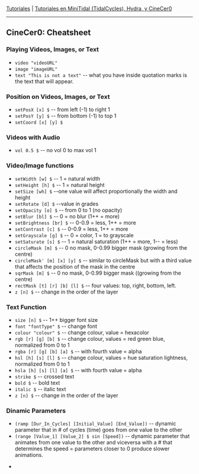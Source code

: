 
[Tutoriales](../Tutorials/README.md) | [Tutoriales en MiniTidal (TidalCycles), Hydra, y CineCer0](README.md)    

-------------------------------------------------------------------------------  

## CineCer0: Cheatsheet

### Playing Videos, Images, or Text

+ `video "videoURL"`
+ `image "imageURL"`
+ `text "This is not a text"` -- what you have inside quotation marks is the text that will appear.

###  Position on Videos, Images, or Text

+ `setPosX [x] $` -- from left (-1) to right 1
+ `setPosY [y] $` -- from bottom (-1) to top 1
+ `setCoord [x] [y] $`

###  Videos with Audio

+ `vol 0.5 $` -- no vol 0 to max vol 1

###  Video/Image functions

+ `setWidth [w] $` -- 1 = natural width
+ `setHeight [h] $` -- 1 = natural height
+ `setSize [wh] $` --one value will affect proportionally the width and height
+ `setRotate [d] $` --value in grades
+ `setOpacity [o] $` -- from 0 to 1 (no opacity)
+ `setBlur [bl] $` -- 0 = no blur (1++ = more)
+ `setBrightness [br] $` -- 0-0.9 = less, 1++ = more
+ `setContrast [c] $` -- 0-0.9 = less, 1++ = more
+ `setGrayscale [g] $` -- 0 = color, 1 = to grayscale
+ `setSaturate [s] $` -- 1 = natural saturation (1++ = more, 1-- = less)
+ `circleMask [m] $` -- 0 no mask, 0-0.99 bigger mask (growing from the centre)
+ `circleMask' [m] [x] [y] $` -- similar to circleMask but with a third value that affects the position of the mask in the centre
+ `sqrMask [m] $` -- 0 no mask, 0-0.99 bigger mask ((growing from the centre)
+ `rectMask [t] [r] [b] [l] $` -- four values: top, right, bottom, left.
+ `z [n] $` -- change in the order of the layer

###  Text Function

+ `size [n] $` -- 1++ bigger font size
+ `font "fontType" $` -- change font
+ `colour "colour" $` -- change colour, value = hexacolor
+ `rgb [r] [g] [b] $` -- change colour, values = red green blue, normalized from 0 to 1
+ `rgba [r] [g] [b] [a] $` -- with fourth value = alpha
+ `hsl [h] [s] [l] $` -- change colour, values = hue saturation lightness, normalized from 0 to 1
+ `hsla [h] [s] [l] [a] $` -- with fourth value = alpha
+ `strike $` -- crossed text
+ `bold $` -- bold text
+ `italic $` -- italic text
+ `z [n] $` -- change in the order of the layer

###  Dinamic Parameters

+ `(ramp [Dur_In_Cycles] [Initial_Value] [End_Value])` -- dynamic parameter that in # of cycles (time) goes from one value to the other
+ `(range [Value_1] [Value_2] $ sin [Speed])` -- dynamic parameter that animates from one value to the other and viceversa with a # that determines the speed = parameters closer to 0 produce slower animations.


-
